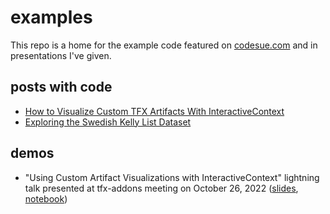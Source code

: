 # examples

This repo is a home for the example code featured on [codesue.com](https://codesue.com) and in presentations I've given.

## posts with code

- [How to Visualize Custom TFX Artifacts With InteractiveContext](https://codesue.com/blog/how-to-visualize-custom-tfx-artifacts-with-interactivecontext)
- [Exploring the Swedish Kelly List Dataset](https://codesue.com/blog/kelly)

## demos

- "Using Custom Artifact Visualizations with InteractiveContext" lightning talk presented at tfx-addons meeting on October 26, 2022 ([slides](https://codesue.github.io/examples/demos/tfx_custom_visualizations_demo.slides.html), [notebook](demos/tfx_custom_visualizations_demo.ipynb))

